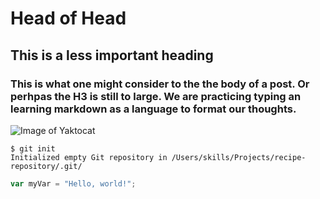 # Head of Head

## This is a less important heading

### This is what one might consider to the the body of a post. Or perhpas the H3 is still to large.  We are practicing typing an learning markdown as a language to format our thoughts.


![Image of Yaktocat](https://octodex.github.com/images/yaktocat.png)


```
$ git init
Initialized empty Git repository in /Users/skills/Projects/recipe-repository/.git/
```

``` javascript
var myVar = "Hello, world!";
```
